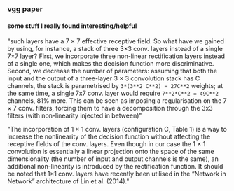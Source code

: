 ### vgg paper

#### some stuff I really found interesting/helpful

"such layers have a 7 × 7 effective receptive field. So what have we gained by using, for instance, a
stack of three 3×3 conv. layers instead of a single 7×7 layer? First, we incorporate three non-linear
rectification layers instead of a single one, which makes the decision function more discriminative.
Second, we decrease the number of parameters: assuming that both the input and the output of a
three-layer 3 × 3 convolution stack has C channels, the stack is parametrised by `3*(3**2 C**2) = 27C**2`
weights; at the same time, a single 7x7 conv. layer would require `7**2*C**2 = 49C**2` channels, 
81% more. This can be seen as imposing a regularisation on the 7 × 7 conv. filters, forcing them to
have a decomposition through the 3x3 filters (with non-linearity injected in between)"


"The incorporation of 1 × 1 conv. layers (configuration C, Table 1) is a way to increase the nonlinearity
of the decision function without affecting the receptive fields of the conv. layers. Even
though in our case the 1 × 1 convolution is essentially a linear projection onto the space of the same
dimensionality (the number of input and output channels is the same), an additional non-linearity is
introduced by the rectification function. It should be noted that 1×1 conv. layers have recently been
utilised in the “Network in Network” architecture of Lin et al. (2014)."